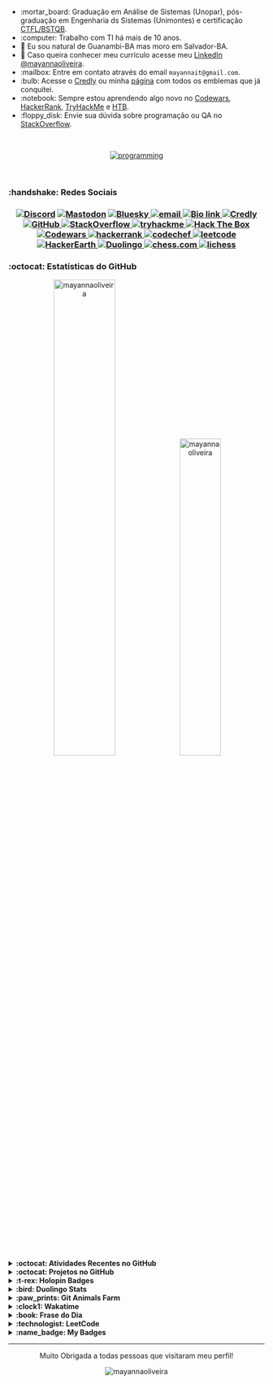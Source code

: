 <!-- INTRODUÇÃO -->
<ul>
<li> :mortar_board: Graduação em Análise de Sistemas (Unopar), pós-graduação em Engenharia ds Sistemas (Unimontes) e certificação <a href="https://bcr.bstqb.org.br/cert?field_certificado_numero_value=&amp;field_certificado_nome_value=Mayanna+Silva+Oliveira">CTFL/BSTQB</a>.</li>
<li> :computer: Trabalho com TI há mais de 10 anos.</li>
<li>📍 Eu sou natural de Guanambi-BA mas moro em Salvador-BA.</li>
<li>📎 Caso queira conhecer meu currículo acesse meu <a href="https://www.linkedin.com/in/mayannaoliveira/">LinkedIn @mayannaoliveira</a>.</li>
<li> :mailbox: Entre em contato através do email <code>mayannait@gmail.com</code>.</li>
<li> :bulb: Acesse o <a href="https://www.credly.com/users/mayannaoliveira">Credly</a> ou minha <a href="credly-badges.md">página</a> com todos os emblemas que já conquitei.</li>
<li> :notebook: Sempre estou aprendendo algo novo no <a href="https://www.codewars.com/users/mayannaoliveira">Codewars</a>, <a href="https://www.hackerrank.com/profile/mayannait">HackerRank</a>, <a href="https://tryhackme.com/p/mayannait">TryHackMe</a> e <a href="https://www.hackthebox.com/">HTB</a>.</li>
<li> :floppy_disk: Envie sua dúvida sobre programação ou QA no <a href="https://stackoverflow.com/users/16884312/mayanna">StackOverflow</a>.</li>
</ul>

</br>

<!-- SKILLS EM PROGRAMAÇÃO -->
<p align="center">
<a href="https://skillicons.dev/">
<img alt="programming" src="https://skillicons.dev/icons?i=python,django,go,ruby,r,matlab,html,css,javascript,mongodb,postgres,mysql,cassandra,selenium,cypress,postman,linux,ubuntu,kali,bash,vscodium,npm,yarn,git&perline=8"/>
</a>
</p>
</br>

<!-- REDES SOCIAIS -->
<h3> :handshake: Redes Sociais <h3>

<p align="center">
<!-- Discord  -->
<a href="https://discordapp.com/users/728043170226503721">
<img alt="Discord" src="https://img.shields.io/badge/Discord-%235865F2.svg?style=flat&logo=discord&logoColor=white"/>
</a>
<!-- Mastodon -->
​ <a href="https://mastodon.social/@mayannaoliveira">
<img alt="Mastodon" src="https://img.shields.io/badge/Mastodon-6364FF.svg?style=flat&logo=Mastodon&logoColor=white"/>
</a> 
<!-- Bluesky -->
​ <a href="https://bsky.app/profile/mayannaoliveira.bsky.social">
<img alt="Bluesky" src="https://img.shields.io/badge/Bluesky-0285FF.svg?style=flat&logo=Bluesky&logoColor=white"/>
</a>
<!-- Email -->
<a href=mailto:mayannait@gmail.com>
<img alt="email" src="https://img.shields.io/badge/Gmail-EA4335.svg?style=flat&logo=Gmail&logoColor=white"/>
</a>
<!-- Bio link-->
<a href="https://bio.link/mayanna">
<img alt="Bio link" src="https://img.shields.io/badge/Bio%20Link-000000.svg?style=flat&logo=Bio-Link&logoColor=white"/>
</a>
<!-- Credly -->
<a href="https://www.credly.com/users/mayannaoliveira/">
<img alt="Credly" src="https://img.shields.io/badge/Credly-FF6B00.svg?style=flat&logo=Credly&logoColor=white"/>
</a>
<!-- GitHub -->
<a href="https://github.com/mayannaoliveira">
<img alt="GitHub" src="https://img.shields.io/badge/GitHub-181717.svg?style=flat&logo=GitHub&logoColor=white"/>
</a>
<!-- Stackoverflow -->
<a href="https://stackoverflow.com/users/16884312/mayanna">
<img alt="StackOverflow" src="https://img.shields.io/badge/Stack%20Overflow-F58025.svg?style=flat&logo=Stack-Overflow&logoColor=white"/>
</a>
<!-- TryHackMe -->
<a href="https://tryhackme.com/p/mayannait">
<img src="https://img.shields.io/badge/TryHackMe-212C42?style=flat&logo=tryhackme&logoColor=white&link=https://tryhackme.com/p/mayannait" alt="tryhackme" />
</a> 
<!-- Hackthebox -->
<a href="https://academy.hackthebox.com/">
<img src="https://img.shields.io/badge/Hack%20The%20Box-9FEF00?style=flat&logo=HackTheBox&logoColor=white&link=https://academy.hackthebox.com/" alt="Hack The Box"/>
</a>
<!-- Codewars -->
<a href="https://www.codewars.com/users/mayannaoliveira">
<img src="https://img.shields.io/badge/Codewars-B1361E?style=flat&logo=codewars&logoColor=white&link=https://www.codewars.com/users/mayannaoliveira" alt="Codewars"/>
</a>
<!-- Hackerrank -->
<a href="https://www.hackerrank.com/profile/mayannait">
<img alt="hackerrank" src="https://img.shields.io/badge/-Hackerrank-00EA64?style=flat&logo=HackerRank&logoColor=white"/>
</a>
<!-- CodeChef -->
<a href="https://www.codechef.com/users/tower_boat_88">
<img alt="codechef" src="https://img.shields.io/badge/CodeChef-5B4638.svg?style=flat&logo=CodeChef&logoColor=white"/>
</a>
<!-- Leetcode -->
<a href="https://leetcode.com/u/mayannait/">
<img alt="leetcode" src="https://img.shields.io/badge/LeetCode-FFA116.svg?style=flat&logo=LeetCode&logoColor=white"/>
</a>
<!-- HackerEarth -->
<a href="https://www.hackerearth.com/@mayannait/">
<img alt="HackerEarth" src="https://img.shields.io/badge/HackerEarth-2C3454.svg?style=flat&logo=HackerEarth&logoColor=white"/>
</a>
<!-- Duolingo -->
<a href="https://www.duolingo.com/profile/mayannait">
<img alt="Duolingo" src="https://img.shields.io/badge/Duolingo-58CC02.svg?style=flat&logo=Duolingo&logoColor=white"/>
</a>
<!-- Chess.com -->
<a href="https://www.chess.com/member/mayannait">
<img alt="chess.com" src="https://img.shields.io/badge/Chess.com-81B64C.svg?style=flat&logo=chessdotcom&logoColor=white"/>
</a>
<!-- Lichess -->
<a href="https://lichess.org/@/mayannait">
<img alt="lichess" src="https://img.shields.io/badge/Lichess-000000.svg?style=flat&logo=Lichess&logoColor=white"/>
</a>
</p>


<!-- Estatísticas do GitHub -->
<h3> :octocat: Estatísticas do GitHub </h3>

<!-- Awesome GitHub Stats -->
<div class="row" align="center">
<div class="column">
<img src="https://awesome-github-stats.azurewebsites.net/user-stats/mayannaoliveira?cardType=github&theme=dark&preferLogin=false" alt="mayannaoliveira" style="width:49%">
<img src="https://github-readme-stats.vercel.app/api/top-langs?username=mayannaoliveira&show_icons=true&theme=dark&locale=en&layout=compact" alt="mayannaoliveira" style="width:40%">
</div>
</div>

</br>

<!-- GRÁFICO DO GITHUB -->
<details close>
<summary> <b> :octocat: Atividades Recentes no GitHub </b> </summary>


<!--START_SECTION:activity-->
1. 💪 Opened PR [#3](https://github.com/xiaohuohumax/readme-widget-hub/pull/3) in [xiaohuohumax/readme-widget-hub](https://github.com/xiaohuohumax/readme-widget-hub)
2. 🗣 Commented on [#3309](https://github.com/alacritty/alacritty/issues/3309#issuecomment-3037576554) in [alacritty/alacritty](https://github.com/alacritty/alacritty)
<!--END_SECTION:activity--> 

<sub>:bar_chart: Para mais informações gráficas acesse minha página de [Atividades do GitHub](github-activity.md).</sub>
</details>

<!-- Trabalhando nos Projetos -->
<details close>
<summary> <b> :octocat: Projetos no GitHub </b> </summary>

<table>
<thead>
<tr>
<th>Projetos</th>
<th>Repositórios</th>
<th>Descrições</th>
</tr>
</thead>
<tbody>
<tr>
<!-- xiaohuohumax/readme-widget-hub -->
<td>
<a href="https://github.com/xiaohuohumax/readme-widget-hub">
<img src="https://img.shields.io/badge/readme--widget--hub-181717?style=flat&logo=github&logoColor=white&link=https://github.com/xiaohuohumax/readme-widget-hub" alt="readme-widget-hub"/>
</a>
</td>
<td>
<img alt="GitHub forks" src="https://img.shields.io/github/forks/xiaohuohumax/readme-widget-hub?style=flat&label=Forks">
</br>
<img alt="GitHub Repo stars" src="https://img.shields.io/github/stars/xiaohuohumax/readme-widget-hub?style=flat&label=Stars">
</td>
<td> Coleção de vários emblemas e cartões de estatísticas de fácil integração nos arquivos README. </br>
Collect various interesting badges and status cards for easy integration into README files.</td>
</tr>
<!-- mayannaoliveira/Discord-Bot -->
<tr>
<td><a href="https://github.com/mayannaoliveira/Discord-Bot">
<img src="https://img.shields.io/badge/Discord--Bot-181717?style=flat&logo=github&logoColor=white&link=https://github.com/mayannaoliveira/Discord-Bot" alt="Discord-Bot"/>
</a>
</td>
<td>
<img alt="GitHub forks" src="https://img.shields.io/github/forks/mayannaoliveira/Discord-Bot?style=flat&label=Forks">
</br>
<img alt="GitHub Repo stars" src="https://img.shields.io/github/stars/mayannaoliveira/Discord-Bot?style=flat&label=Stars">
</td>
<td>
Meu primeiro bot do Discord feito somente por diversão. </br> My first Discord bot made in Python just for fun.</td>
</tr>
<!-- mayannaoliveira/journey-to-hackerank-sql -->
<tr>
<td>
<a href="https://github.com/mayannaoliveira/journey-to-hackerank-sql">
<img src="https://img.shields.io/badge/journey--to--hackerank--sql-181717?style=flat&logo=github&logoColor=white&link=https://github.com/mayannaoliveira/journey-to-hackerank-sql" alt="journey-to-hackerank-sql"/>
</a>
</td>
<td>
<img alt="GitHub forks" src="https://img.shields.io/github/forks/mayannaoliveira/journey-to-hackerank-sql?style=flat&label=Forks">
</br>
<img alt="GitHub Repo stars" src="https://img.shields.io/github/stars/mayannaoliveira/journey-to-hackerank-sql?style=flat&label=Stars">
</td>
<td>
Eu gosto de desenvolver minhas habilidades resolvendo desafios no HackerRank, repositório somente para estudar SQL.</br> I like to develop my skills solving some challenges in HackerRank, repository just to study SQL.
</td>
</tr>
<!-- mayannaoliveira/template-go-codecov -->
<tr>
<td><a href="https://github.com/mayannaoliveira/template-go-codecov"><img src="https://img.shields.io/badge/template--go--codecov-181717?style=flat&logo=github&logoColor=white&link=https://github.com/mayannaoliveira/template-go-codecov" alt="template-go-codecov"/></a></td>
<td>
<img alt="GitHub forks" src="https://img.shields.io/github/forks/mayannaoliveira/template-go-codecov?style=flat&label=Forks">
</br>
<img alt="GitHub Repo stars" src="https://img.shields.io/github/stars/mayannaoliveira/template-go-codecov?style=flat&label=Stars">
</td>
<td>Um tutorial passo a passo de como configurar o Codecov em um projeto Go. </br> A tutorial step by step how to config Codecov in a Go project.</td>
</tr>
<!-- Exemplos -->
<!-- <tr>
<td>111</td>
<td>222</td>
<td>333</td>
</tr>
<tr>
<td>111</td>
<td>222</td>
<td>333</td>
</tr> -->
</tbody>
</table>
<sup> :world_map: If you have a open Source Project please, keep in touch with me by Discord because will be a pleasure join in the project and be part of your team. 
</br> :world_map: Se você tem um projeto Open Source por favor, entre em contato comigo pelo Discord porque será um prazer fazer parte desse projeto e da sua equipe! </sup>
</details>

<!-- HOLOPIN -->
<details close>
<summary> <b> :t-rex: Holopin Badges </b> </summary>

​<a href="https://holopin.io/@mayannaoliveira">
<img alt="holopin" src="https://holopin.me/mayannaoliveira" />
</a>
</details>

<!-- DUOLINGO  -->
<details close>
<summary> <b> :bird: Duolingo Stats</b> </summary>
<div align="center">
</br>
<!--START_SECTION:duolingoStats-->
<!-- Automatically generated with https://github.com/centrumek/duolingo-readme-stats-->

| Username | Day Streak | Total XP |
|:---:|:---:|:---:|
| <img src="https://raw.githubusercontent.com/centrumek/duolingo-readme-stats/main/assets/duolingo.png" height="12"> mayannait | <img src="https://raw.githubusercontent.com/centrumek/duolingo-readme-stats/main/assets/streakfrozen.svg" height="12"> 8 | <img src="https://raw.githubusercontent.com/centrumek/duolingo-readme-stats/main/assets/xp.svg" height="12"> 1342 | <img src="https://raw.githubusercontent.com/centrumek/duolingo-readme-stats/main/assets/xp.svg" height="12"> 0 |

| Language | XP |
|:---:|:---:|
| <img src="https://raw.githubusercontent.com/centrumek/duolingo-readme-stats/main/assets/langs/french.svg" height="12"> French (from <img src="https://raw.githubusercontent.com/centrumek/duolingo-readme-stats/main/assets/langs/portuguese.svg" height="12"> Portuguese) | <img src="https://raw.githubusercontent.com/centrumek/duolingo-readme-stats/main/assets/xp.svg" height="12"> 1198 |

<!--END_SECTION:duolingoStats-->

</div>
</details>

<!-- GIT ANIMALS -->
<details close>
<summary> <b> :paw_prints: Git Animals Farm</b> </summary>

<div align="center">
<a href="https://www.gitanimals.org/en_US?utm_medium=image&utm_source=mayannaoliveira&utm_content=farm">
<img src="https://render.gitanimals.org/farms/mayannaoliveira" width="600" height="300" alt="git-animals"/>
</a>
</div>
</details>

<!-- WAKATIME -->
<details close>
<summary> <b> :clock1: Wakatime </b> </summary>
<div align="center">

<a href="https://wakatime.com/@mayannaoliveira">
<img src="https://github-readme-stats.vercel.app/api/wakatime?username=mayannaoliveira&theme=dracula&layout=compact" alt="wakatime"/>
</a>
</br>
<a href="https://wakatime.com/@cd4a8b69-f939-4fa3-a908-c3b12093052f">
<img src="https://wakatime.com/badge/user/cd4a8b69-f939-4fa3-a908-c3b12093052f.svg" alt="Total time coded since Aug 1 2021"/>
</a>
<!--START_SECTION:waka-->
<!--END_SECTION:waka-->

</div>
</details>

<!-- QUOTES https://github.com/PiyushSuthar/github-readme-quotes -->
<details close>
<summary> <b> :book: Frase do Dia </b> </summary>
<div align="center">
<a href="https://quotes-github-readme.vercel.app/api?theme=nord&type=horizontal&border=true">
<img src="https://quotes-github-readme.vercel.app/api?theme=nord&type=horizontal&border=true" alt="quotes"/>
</a>
</div>
</details>

<!-- LEETCODE -->
<details close>
<summary> <b> :technologist: LeetCode </b> </summary>
<div align="center">
<!-- LEETCODE https://github.com/JacobLinCool/LeetCode-Stats-Card --->
<img src="https://leetcard.jacoblin.cool/mayannait?ext=activity" alt="LeetCode">
</br>
</div>
</details>

<!-- My Badges - https://github.com/my-badges/my-badges -->
<details close>
<summary><b>:name_badge: My Badges</b></summary>
<div align="center">
  
<!-- my-badges start -->
<a href="my-badges/a-commit.md"><img src="https://my-badges.github.io/my-badges/a-commit.png" alt="One of my commit sha starts with &quot;a&quot;." title="One of my commit sha starts with &quot;a&quot;." width="64"></a>
<a href="my-badges/covid-19.md"><img src="https://my-badges.github.io/my-badges/covid-19.png" alt="I rolled before Covid-19: Survivor of the Great TP Shortage" title="I rolled before Covid-19: Survivor of the Great TP Shortage" width="64"></a>
<a href="my-badges/dead-commit.md"><img src="https://my-badges.github.io/my-badges/dead-commit.png" alt="I pushed a commit with &quot;dead&quot; once." title="I pushed a commit with &quot;dead&quot; once." width="64"></a>
<a href="my-badges/favorite-word.md"><img src="https://my-badges.github.io/my-badges/favorite-word.png" alt="My favorite word is &quot;update&quot;." title="My favorite word is &quot;update&quot;." width="64"></a>
<a href="my-badges/github-anniversary-5.md"><img src="https://my-badges.github.io/my-badges/github-anniversary-5.png" alt="I joined GitHub 5 years ago." title="I joined GitHub 5 years ago." width="64"></a>
<a href="my-badges/github-anniversary-10.md"><img src="https://my-badges.github.io/my-badges/github-anniversary-10.png" alt="I joined GitHub 10 years ago." title="I joined GitHub 10 years ago." width="64"></a>
<a href="my-badges/self-star.md"><img src="https://my-badges.github.io/my-badges/self-star.png" alt="I&apos;ve starred 2 my own repositories." title="I&apos;ve starred 2 my own repositories." width="64"></a>
<a href="my-badges/sleepy-coder.md"><img src="https://my-badges.github.io/my-badges/sleepy-coder.png" alt="I am a sleepy coder." title="I am a sleepy coder." width="64"></a>
<a href="my-badges/evening-commits.md"><img src="https://my-badges.github.io/my-badges/evening-commits.png" alt="I commit in the evening." title="I commit in the evening." width="64"></a>
<a href="my-badges/midnight-commits.md"><img src="https://my-badges.github.io/my-badges/midnight-commits.png" alt="I commit at midnight." title="I commit at midnight." width="64"></a>
<!-- my-badges end -->

<sup>Emblemas do [My Badges](https://github.com/my-badges/my-badges).</sup>
</div>
</details>

---


<p align="center"> Muito Obrigada a todas pessoas que visitaram meu perfil! 
</br>
<p align="center"> <img src="https://komarev.com/ghpvc/?username=mayannaoliveira&label=Visitas%20no%20Perfil&color=red&style=for-the-badge" alt="mayannaoliveira" /> </p>
